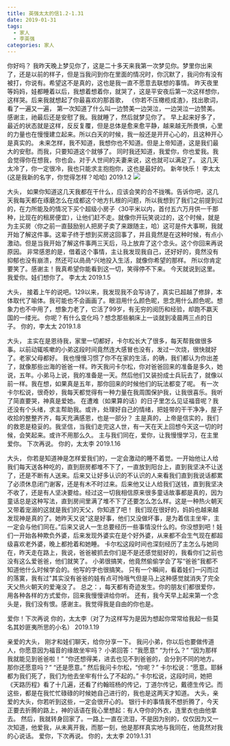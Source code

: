 ```yaml
---
title: 英强太太的信1.2-1.31
date: 2019-01-31
tags: 
  - 家人
  - 李英强
categories: 家人
---
```


你好吗？
我昨天晚上梦见你了，这是二十多天来我第一次梦见你。梦里你出来了，还是以前的样子，但是当我问到你在里面的情况时，你沉默了，我问你有没有被打，你说有。希望这不是真的，这也是我一直不愿意去联想的事情。
昨天夜里等妈妈，娃都睡着以后，我想着想着你，就哭了，这是平安夜后第一次这样想你，这样哭。后来我就想起了你最喜欢的那首歌， 《你若不压橄榄成渣》，找出歌词，看了一遍又一遍， 第一次知道了什么叫一边赞美一边哭泣，一边哭泣一边赞美。
感谢主，祂最后还是安慰了我。我就睡了，然后就梦见你了。
早上起来好多了，最近的状态就是这样，反反复覆，但是总体是愈来愈平静，越来越无所畏惧，心里的力量也在慢慢建立起来。所以白天的时候，我一般还是开开心心的，且这种开心是真实的。
未来怎样，我不知道，我想你也不知道。但是上帝知道，这是我们最大的安慰。而我，只要知道这个就够了。
同时我还知道，我爱你，你也爱我。我会觉得你在想我，你也会。对于人世间的夫妻来说，这也就可以满足了。
这几天太冷了，你一定很冷，我也只能求主抱抱你，这也是最好的。
新年快乐！
李太太 (这是我新的名字，你觉得怎样？哈哈)
2019.1.2
![](https://images2.imgbox.com/84/13/6jsTbnMw_o.jpg)


大头，
如果你知道这几天我都在干什么，应该会笑的合不拢嘴。告诉你吧，这几天我每天都在琢磨怎么在成都这个地方扎根的问题，所以我想到了我们之前提到过的，在力所能及的情况下买个超级小房子〈30平米以内，首付五六万月供一千那种，比现在的租房便宜），让他们赶不走。就像你开玩笑说过的，这个时候，就是为主买房〈你之前一直鼓励别人把房子卖了来跟随主，哈）这可是件大事啊，我就开始了解这件事。这辈子终于想到买房这回事了，并且竟然是在这种时候，有点小激动。但是当我开始了解这件事两三天后，马上放弃了这个念头。这个你回来再说原因。
非常感恩的是，借着这个事情，主让我发现我自己，还好好的，竟然没有抑郁也没有崩溃，然还可以咼咼^兴地投入生活，就像你希望的那样。
所以你肯定要笑了。感谢主！我真希望你能看到这一切，笑得停不下来。
今天就说到这里。我爱你。娃们想你了。
李太太
2019.1.5





大头，
接着上午的说吧。129以来，我发现我不会写诗了，真实已超越了修辞，本体取代了喻体。我可能也不会画画了。眼泪用什么颜色昵，思念用什么颜色呢。想象力也不中用了，想象力老了，它活了99岁，有无穷的阅历和经验，却跑不嬴天国的一缕光。
你呢？有什么变化吗？想念那些躺床上一谈就到凌晨两三点的日子。
你的，李太太
2019.1.8

大头，
主实在是恩待我，家里一切都好，卡尔松长大了很多，每天帮我做很多事。以前动辄咳嗽的小弟这段时间竟然连大感冒也没有，发过一次烧，很快就好了。老家父母都好。
我也慢慢习惯了你不在家的生活，的确，我们都认为你出差了，就像那些出海的爸爸一样。昨天我问卡尔松，你对爸爸回来的准备是多久，她说，五年。小弟马上说，我的准备是一天。然后他们又装扮成士兵玩去了，就像以前一样。我在想，如果真是五年，那你回来的时候他们的玩法都变了呢。
有一次卡尔松说，很奇妙，我每天都觉得有一种力量在我周围保护我，让我很喜乐。我听了简直要哭，神真是爱她。
在遭难（如果算的话）的日子里怎么见证福音呢？我还没有个头绪，求主帮助我。或许，处理好自己的情绪，把娃带的干干净净，屋子收拾的整整齐齐，每天充满感恩，也是一部分？
主是真的，上帝是信实的，我们的救恩是稳妥的。我坚信，当我们走完这人世，有一天在天上回想今天这一切的时候，会笑起来。或许不用那么久。
主与我们同在，爱你，让我慢慢学习，在主里爱你。
下次再说。
你的，太太李
2019.1.16

大头，
你若是知道神是怎样爱我们的，一定会激动的睡不着觉。一开始他让人给我们每天送各种吃的，直到厨房都堆不下了，一直放到阳台上，直到我坚决不让送了，还是不断有人送来。后来又让好多认识的不认识的人来看我们直到我说话都累了必须休息闭门谢客，还是有木不时过来。后来他又让人给我们送钱，直到我坚决不收了，还是有人坚决要给。经过这一切我相信原来很多童话故事都是真的，因为童话总是这种写法，直到房间里满了堆不下了还要怎么怎么样。这是一种热火朝天又带着宠溺的这就是我们的天父，你知道了吧！
我们现在很好的，妈妈也越来越发现神是真的了。她昨天又说"这是好事，他们又没做坏事，是为着信主坐牢，主一定会与他们同在。”后来又说人一生总要经历一些事情没什么的。你没想到吧！娃们一开始各种欺负外婆，后来发现外婆实在是个好外婆，从来都不会生气现在都超级喜欢老外婆，晚上都抢着和她睡。
卡尔松这段时间也深刻经历了主怎么与她同在，昨天走在路上，我说，爸爸被抓去你们是不是还感觉挺好的，我看你们之前也没有这么爱爸爸，他们就笑了。
小弟很搞笑，他竟然偷偷学会了写“爸爸”我都不知道他什么时候学会的。他写的字也很搞笑。
只有一个瞬间，看着娃们一闪而过的落寞，我有过"其实没有爸爸的娃有点可怜哦气但是马上这种感觉就消失了完全天父热火朝天的爱淹没了。
总之：，每天都有奇迹发生。你的朋友们都很爱你，用各种各样的方式爱你，回来我慢慢讲给你听。
还有，我今天早上起来第一个念头是，我们没有恨。感谢主。我觉得我是自由的你也是。


爱你！下次再说
你的，太太李（对了为这样写为是因为想起你常常给我起一些莫名其妙匪夷所思的小名）
2019.1.19


亲爱的大头，
刚才和娃们聊天，给你分享一下。
我问小弟，你以后也要做传道人，你愿意因为福音的缘故坐牢吗？
小弟回答：“我愿意”
“为什么？”
“因为那样我就能见到爸爸啦！”
“你还想得美，进去也见不到爸爸的，会分到不同的地方。那你还愿意吗？”
“还是愿意。”
然后我问卡尔松，“你呢？”
卡尔松说：“愿意。耶稣都为我们死了，我们为他去坐牢有什么了不起的。”
卡尔松说，这段时间，她把《天路历程》看了十几遍，还看了约翰班杨的传记，丁道尔传记，戴德生传记。而这些，都是在我忙忙碌碌的时候她自己进行的，我也是这两天才知道。
大头，亲爱的大头，你若听到这些，一定会很开心的。
银行卡的事情我不想折腾了，今天正要去折腾的路上，神的话语在我心里想起：有人夺你的外衣，连里衣也由他拿去。
然后，我就转身回家了。一路上一直在流泪，不是因为别的，仅仅因为又一次知道，他爱我，从未离开我，而那一刻，他是那样真实地与我同在，他竟然对我的心说话。
爱你，下次再说。
你的，太太李
2019.1.31
